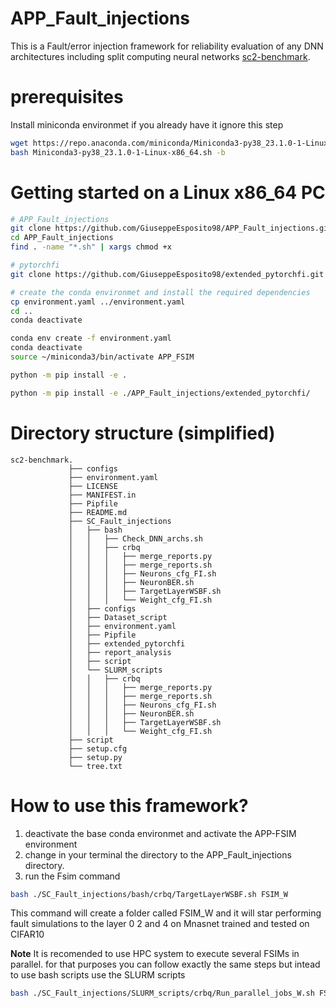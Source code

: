 # APP_Fault_injections

This is a Fault/error injection framework for reliability evaluation of any DNN architectures including split computing neural networks [sc2-benchmark](https://github.com/yoshitomo-matsubara/sc2-benchmark).

# prerequisites
Install miniconda environmet if you already have it ignore this step
```bash
wget https://repo.anaconda.com/miniconda/Miniconda3-py38_23.1.0-1-Linux-x86_64.sh
bash Miniconda3-py38_23.1.0-1-Linux-x86_64.sh -b
```

# Getting started on a Linux x86\_64 PC
```bash
# APP_Fault_injections
git clone https://github.com/GiuseppeEsposito98/APP_Fault_injections.git
cd APP_Fault_injections
find . -name "*.sh" | xargs chmod +x

# pytorchfi 
git clone https://github.com/GiuseppeEsposito98/extended_pytorchfi.git

# create the conda environmet and install the required dependencies
cp environment.yaml ../environment.yaml
cd ..
conda deactivate

conda env create -f environment.yaml
conda deactivate
source ~/miniconda3/bin/activate APP_FSIM

python -m pip install -e .

python -m pip install -e ./APP_Fault_injections/extended_pytorchfi/
```

# Directory structure (simplified)
```
sc2-benchmark.
             ├── configs
             ├── environment.yaml
             ├── LICENSE
             ├── MANIFEST.in
             ├── Pipfile
             ├── README.md
             ├── SC_Fault_injections
             │   ├── bash
             │   │   ├── Check_DNN_archs.sh
             │   │   ├── crbq
             │   │   │   ├── merge_reports.py
             │   │   │   ├── merge_reports.sh
             │   │   │   ├── Neurons_cfg_FI.sh
             │   │   │   ├── NeuronBER.sh
             │   │   │   ├── TargetLayerWSBF.sh
             │   │   │   └── Weight_cfg_FI.sh
             │   ├── configs
             │   ├── Dataset_script
             │   ├── environment.yaml
             │   ├── Pipfile
             │   ├── extended_pytorchfi
             │   ├── report_analysis
             │   ├── script
             │   └── SLURM_scripts
             │   │   ├── crbq
             │   │   │   ├── merge_reports.py
             │   │   │   ├── merge_reports.sh
             │   │   │   ├── Neurons_cfg_FI.sh
             │   │   │   ├── NeuronBER.sh
             │   │   │   ├── TargetLayerWSBF.sh
             │   │   │   └── Weight_cfg_FI.sh
             ├── script
             ├── setup.cfg
             ├── setup.py
             └── tree.txt
```
# How to use this framework?
1. deactivate the base conda environmet and activate the APP-FSIM environment
2. change in your terminal the directory to the APP_Fault_injections directory.
2. run the Fsim command 
```bash
bash ./SC_Fault_injections/bash/crbq/TargetLayerWSBF.sh FSIM_W 
```
This command will create a folder called FSIM_W and it will star performing fault simulations to the layer 0 2 and 4 on Mnasnet trained and tested on CIFAR10 

**Note** It is recomended to use HPC system to execute several FSIMs in parallel. for that purposes you can follow exactly the same steps but intead to use 
bash scripts use the SLURM scripts 
```bash
bash ./SC_Fault_injections/SLURM_scripts/crbq/Run_parallel_jobs_W.sh FSIM_W 
```
